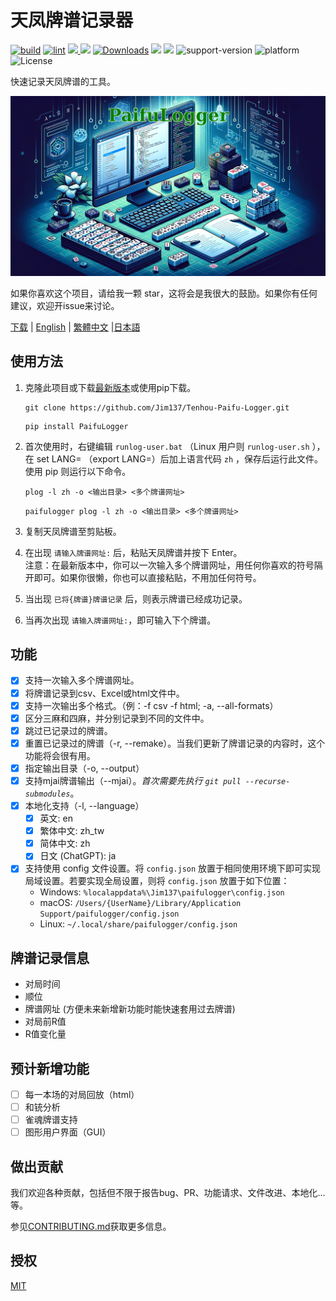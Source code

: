 # 天凤牌谱记录器

[![build](https://github.com/Jim137/Tenhou-Paifu-Logger/actions/workflows/publish-to-test-pypi.yml/badge.svg)](https://github.com/Jim137/Tenhou-Paifu-Logger/actions/workflows/publish-to-test-pypi.yml)
[![lint](https://github.com/Jim137/Tenhou-Paifu-Logger/actions/workflows/test.yml/badge.svg)](https://github.com/Jim137/Tenhou-Paifu-Logger/actions/workflows/test.yml)
[<img src="https://img.shields.io/pypi/v/PaifuLogger?style=plastic"> <img src="https://img.shields.io/pypi/wheel/PaifuLogger?style=plastic">](https://pypi.org/project/PaifuLogger/)
[![Downloads](https://static.pepy.tech/badge/Paifulogger)](https://pepy.tech/project/Paifulogger)
[<img src="https://img.shields.io/github/stars/Jim137/Tenhou-Paifu-Logger?style=plastic">](https://github.com/Jim137/Tenhou-Paifu-Logger/)
[<img src="https://img.shields.io/github/downloads/Jim137/Tenhou-Paifu-Logger/total?style=plastic">](https://github.com/Jim137/Tenhou-Paifu-Logger/releases)
![support-version](https://img.shields.io/pypi/pyversions/PaifuLogger?style=plastic)
![platform](https://img.shields.io/badge/platform-Windows%20%7C%20macOS%20%7C%20Linux-lightgray?style=plastic)
![License](https://img.shields.io/github/license/Jim137/Tenhou-Paifu-Logger?style=plastic)

快速记录天凤牌谱的工具。

![由 DALL·E 生成](https://github.com/Jim137/Tenhou-Paifu-Logger/raw/master/READMEs/image/paifulogger.png)

如果你喜欢这个项目，请给我一颗 star，这将会是我很大的鼓励。如果你有任何建议，欢迎开issue来讨论。

[下载](https://github.com/Jim137/Tenhou-Paifu-Logger/releases/latest) | [English](https://github.com/Jim137/Tenhou-Paifu-Logger/blob/master/README.md) | [繁體中文](https://github.com/Jim137/Tenhou-Paifu-Logger/blob/master/READMEs/README_zh_TW.md) |[日本語](https://github.com/Jim137/Tenhou-Paifu-Logger/blob/master/READMEs/README_ja.md)

## 使用方法

1. 克隆此项目或下载[最新版本](https://github.com/Jim137/Tenhou-Paifu-Logger/releases/latest)或使用pip下载。

    ```shell
    git clone https://github.com/Jim137/Tenhou-Paifu-Logger.git
    ```
    ```shell
    pip install PaifuLogger
    ```

2. 首次使用时，右键编辑 `runlog-user.bat` （Linux 用户则 `runlog-user.sh` ），在 set LANG= （export LANG=）后加上语言代码 `zh` ，保存后运行此文件。
  使用 pip 则运行以下命令。

    ```shell
    plog -l zh -o <输出目录> <多个牌谱网址>
    ```
    ```shell
    paifulogger plog -l zh -o <输出目录> <多个牌谱网址>
    ```

3. 复制天凤牌谱至剪贴板。
4. 在出现 `请输入牌谱网址:` 后，粘贴天凤牌谱并按下 Enter。\
   注意：在最新版本中，你可以一次输入多个牌谱网址，用任何你喜欢的符号隔开即可。如果你很懒，你也可以直接粘贴，不用加任何符号。
5. 当出现 `已将{牌谱}牌谱记录` 后，则表示牌谱已经成功记录。
6. 当再次出现 `请输入牌谱网址:`，即可输入下个牌谱。

## 功能

* [x] 支持一次输入多个牌谱网址。
* [x] 将牌谱记录到csv、Excel或html文件中。
* [x] 支持一次输出多个格式。（例：-f csv -f html; -a, --all-formats）
* [x] 区分三麻和四麻，并分别记录到不同的文件中。
* [x] 跳过已记录过的牌谱。
* [x] 重置已记录过的牌谱（-r, --remake）。当我们更新了牌谱记录的内容时，这个功能将会很有用。
* [x] 指定输出目录（-o, --output）
* [x] 支持mjai牌谱输出（--mjai）。*首次需要先执行 `git pull --recurse-submodules`*。
* [x] 本地化支持（-l, --language）
  * [x] 英文: en
  * [x] 繁体中文: zh_tw
  * [x] 简体中文: zh
  * [x] 日文 (ChatGPT): ja
* [x] 支持使用 config 文件设置。将 `config.json` 放置于相同使用环境下即可实现局域设置。若要实现全局设置，则将 `config.json` 放置于如下位置：
  * Windows: `%localappdata%\Jim137\paifulogger\config.json`
  * macOS: `/Users/{UserName}/Library/Application Support/paifulogger/config.json`
  * Linux: `~/.local/share/paifulogger/config.json`

## 牌谱记录信息

* 对局时间
* 顺位
* 牌谱网址 (方便未来新增新功能时能快速套用过去牌谱)
* 对局前R值
* R值变化量

## 预计新增功能

* [ ] 每一本场的对局回放（html）
* [ ] 和铳分析
* [ ] 雀魂牌谱支持
* [ ] 图形用户界面（GUI）

## 做出贡献

我们欢迎各种贡献，包括但不限于报告bug、PR、功能请求、文件改进、本地化...等。

参见[CONTRIBUTING.md](https://github.com/Jim137/Tenhou-Paifu-Logger/blob/master/CONTRIBUTING.md)获取更多信息。

## 授权

[MIT](LICENSE)
